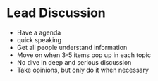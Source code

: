 # Lead Discussion

- Have a agenda
- quick speaking
- Get all people understand information
- Move on when 3-5 items pop up in each topic
- No dive in deep and serious discussion
- Take opinions, but only do it when necessary
